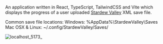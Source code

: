 An application written in React, TypeScript, TailwindCSS and Vite which displays the progress of a user uploaded [Stardew Valley](https://stardewvalley.net/) XML save file.

Common save file locations:
Windows: %AppData%\StardewValley\Saves\
Mac OSX & Linux: ~/.config/StardewValley/Saves/

![localhost_5173_](https://github.com/user-attachments/assets/ad27d805-3ed2-44d6-92c9-4ea73940300b)

